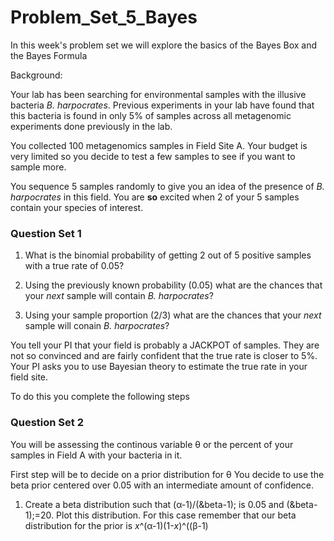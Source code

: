 # Problem_Set_5_Bayes


In this week's problem set we will explore the basics of the Bayes Box and the Bayes Formula

Background:

Your lab has been searching for environmental samples with the illusive bacteria *B. harpocrates*. Previous experiments in your lab have found that this bacteria is found in only 5% of samples across all metagenomic experiments done previously in the lab. 


You collected 100 metagenomics samples in Field Site A. Your budget is very limited so you decide to test a few samples to see if you want to sample more. 

You sequence 5 samples randomly to give you an idea of the presence of *B. harpocrates* in this field. 
You are **so** excited when 2 of your 5 samples contain your species of interest. 

### Question Set 1

1. What is the binomial probability of getting 2 out of 5 positive samples with a true rate of 0.05?

2. Using the previously known probability (0.05) what are the chances that your _next_ sample will contain *B. harpocrates*?

3. Using your sample proportion (2/3) what are the chances that your _next_ sample will conain *B. harpocrates*?



You tell your PI that your field is probably a JACKPOT of samples. They are not so convinced and are fairly confident that the true rate is closer to 5%. 
Your PI asks you to use Bayesian theory to estimate the true rate in your field site. 

To do this you complete the following steps

### Question Set 2

You will be assessing the continous variable &theta; or the percent of your samples in Field A with your bacteria in it.

First step will be to decide on a prior distribution for &theta; You decide to use the beta prior centered over 0.05 with an intermediate amount of confidence. 

1. Create a beta distribution such that (&alpha;-1)/(&beta-1); is 0.05 and (&beta-1);=20. Plot this distribution. For this case remember that our beta distribution for the prior is _x_^(&alpha;-1)(1-_x_)^((&beta;-1)



